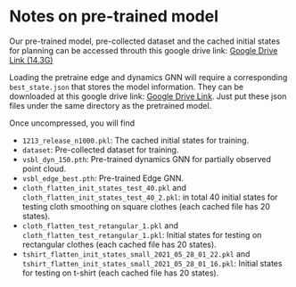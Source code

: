 # Notes on pre-trained model
Our pre-trained model, pre-collected dataset and the cached initial states for planning can be accessed throuth this google drive link: [Google Drive Link (14.3G)](https://drive.google.com/file/d/16KjI8ONMgfuUWMHWP1rT2x7B97n94BFo/view?usp=sharing)

Loading the pretraine edge and dynamics GNN will require a corresponding `best_state.json` that stores the model information. They can be downloaded at this google drive link: [Google Drive Link](https://drive.google.com/drive/folders/1CdCodTJ65NGK2qMK0wjsaOp_Ra6sTmD7?usp=sharing). Just put these json files under the same directory as the pretrained model.

Once uncompressed, you will find
* `1213_release_n1000.pkl`: The cached initial states for training.
* `dataset`: Pre-collected dataset for training.
* `vsbl_dyn_150.pth`: Pre-trained dynamics GNN for partially observed point cloud.
* `vsbl_edge_best.pth`: Pre-trained Edge GNN.
* `cloth_flatten_init_states_test_40.pkl` and `cloth_flatten_init_states_test_40_2.pkl`: in total 40 initial states for testing cloth smoothing on square clothes (each cached file has 20 states).
* `cloth_flatten_test_retangular_1.pkl` and `cloth_flatten_test_retangular_1.pkl`: Initial states for testing on rectangular clothes (each cached file has 20 states).
* `tshirt_flatten_init_states_small_2021_05_28_01_22.pkl` and `tshirt_flatten_init_states_small_2021_05_28_01_16.pkl`: Initial states for testing on t-shirt (each cached file has 20 states).
